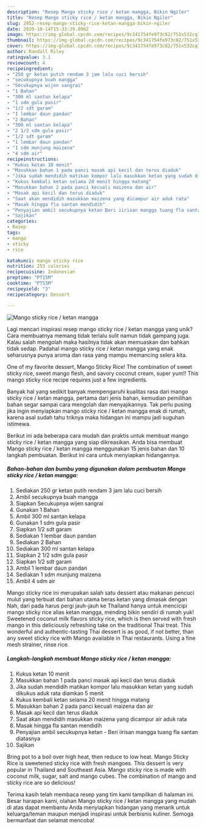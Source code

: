 ```yaml
---
description: "Resep Mango sticky rice / ketan mangga, Bikin Ngiler"
title: "Resep Mango sticky rice / ketan mangga, Bikin Ngiler"
slug: 2952-resep-mango-sticky-rice-ketan-mangga-bikin-ngiler
date: 2020-10-14T15:33:29.096Z
image: https://img-global.cpcdn.com/recipes/9c341754fe973c82/751x532cq70/mango-sticky-rice-ketan-mangga-foto-resep-utama.jpg
thumbnail: https://img-global.cpcdn.com/recipes/9c341754fe973c82/751x532cq70/mango-sticky-rice-ketan-mangga-foto-resep-utama.jpg
cover: https://img-global.cpcdn.com/recipes/9c341754fe973c82/751x532cq70/mango-sticky-rice-ketan-mangga-foto-resep-utama.jpg
author: Randall Riley
ratingvalue: 3.1
reviewcount: 4
recipeingredient:
- "250 gr ketan putih rendam 3 jam lalu cuci bersih"
- "secukupnya buah mangga"
- "Secukupnya wijen sangrai"
- "1 Bahan"
- "300 ml santan kelapa"
- "1 sdm gula pasir"
- "1/2 sdt garam"
- "1 lembar daun pandan"
- "2 Bahan"
- "300 ml santan kelapa"
- "2 1/2 sdm gula pasir"
- "1/2 sdt garam"
- "1 lembar daun pandan"
- "1 sdm munjung maizena"
- "4 sdm air"
recipeinstructions:
- "Kukus ketan 10 menit"
- "Masukkan bahan 1 pada panci masak api kecil dan terus diaduk"
- "Jika sudah mendidih matikan kompor lalu masukkan ketan yang sudah dikukus aduk rata diamkan 5 menit"
- "Kukus kembali ketan selama 20 menit hingga matang"
- "Masukkan bahan 2 pada panci kecuali maizena dan air"
- "Masak api kecil dan terus diaduk"
- "Saat akan mendidih masukkan maizena yang dicampur air aduk rata"
- "Masak hingga fla santan mendidih"
- "Penyajian ambil secukupnya ketan Beri iirisan mangga tuang fla santan diatasnya"
- "Sajikan"
categories:
- Resep
tags:
- mango
- sticky
- rice

katakunci: mango sticky rice 
nutrition: 253 calories
recipecuisine: Indonesian
preptime: "PT15M"
cooktime: "PT53M"
recipeyield: "3"
recipecategory: Dessert

---
```



![Mango sticky rice / ketan mangga](https://img-global.cpcdn.com/recipes/9c341754fe973c82/751x532cq70/mango-sticky-rice-ketan-mangga-foto-resep-utama.jpg)

Lagi mencari inspirasi resep mango sticky rice / ketan mangga yang unik? Cara membuatnya memang tidak terlalu sulit namun tidak gampang juga. Kalau salah mengolah maka hasilnya tidak akan memuaskan dan bahkan tidak sedap. Padahal mango sticky rice / ketan mangga yang enak seharusnya punya aroma dan rasa yang mampu memancing selera kita.

One of my favorite dessert, Mango Sticky Rice! The combination of sweet sticky rice, sweet mango flesh, and savory coconut cream, super yum!! This mango sticky rice recipe requires just a few ingredients.

Banyak hal yang sedikit banyak mempengaruhi kualitas rasa dari mango sticky rice / ketan mangga, pertama dari jenis bahan, kemudian pemilihan bahan segar sampai cara mengolah dan menyajikannya. Tak perlu pusing jika ingin menyiapkan mango sticky rice / ketan mangga enak di rumah, karena asal sudah tahu triknya maka hidangan ini mampu jadi suguhan istimewa.


Berikut ini ada beberapa cara mudah dan praktis untuk membuat mango sticky rice / ketan mangga yang siap dikreasikan. Anda bisa membuat Mango sticky rice / ketan mangga menggunakan 15 jenis bahan dan 10 langkah pembuatan. Berikut ini cara untuk menyiapkan hidangannya.

<!--inarticleads1-->

##### Bahan-bahan dan bumbu yang digunakan dalam pembuatan Mango sticky rice / ketan mangga:

1. Sediakan 250 gr ketan putih rendam 3 jam lalu cuci bersih
1. Ambil secukupnya buah mangga
1. Siapkan Secukupnya wijen sangrai
1. Gunakan 1 Bahan
1. Ambil 300 ml santan kelapa
1. Gunakan 1 sdm gula pasir
1. Siapkan 1/2 sdt garam
1. Sediakan 1 lembar daun pandan
1. Sediakan 2 Bahan
1. Sediakan 300 ml santan kelapa
1. Siapkan 2 1/2 sdm gula pasir
1. Siapkan 1/2 sdt garam
1. Ambil 1 lembar daun pandan
1. Sediakan 1 sdm munjung maizena
1. Ambil 4 sdm air


Mango sticky rice ini merupakan salah satu dessert atau makanan pencuci mulut yang terbuat dari bahan utama beras ketan yang dimasak dengan Nah, dari pada harus pergi jauh-jauh ke Thailand hanya untuk mencicipi mango sticky rice alias ketan mangga, mending bikin sendiri di rumah yuk! Sweetened coconut milk flavors sticky rice, which is then served with fresh mango in this deliciously refreshing take on the traditional Thai treat. This wonderful and authentic-tasting Thai dessert is as good, if not better, than any sweet sticky rice with Mango available in Thai restaurants. Using a fine mesh strainer, rinse rice. 

<!--inarticleads2-->

##### Langkah-langkah membuat Mango sticky rice / ketan mangga:

1. Kukus ketan 10 menit
1. Masukkan bahan 1 pada panci masak api kecil dan terus diaduk
1. Jika sudah mendidih matikan kompor lalu masukkan ketan yang sudah dikukus aduk rata diamkan 5 menit
1. Kukus kembali ketan selama 20 menit hingga matang
1. Masukkan bahan 2 pada panci kecuali maizena dan air
1. Masak api kecil dan terus diaduk
1. Saat akan mendidih masukkan maizena yang dicampur air aduk rata
1. Masak hingga fla santan mendidih
1. Penyajian ambil secukupnya ketan - Beri iirisan mangga tuang fla santan diatasnya
1. Sajikan


Bring pot to a boil over high heat, then reduce to low heat. Mango Sticky Rice is sweetened sticky rice with fresh mangoes. This dessert is very popular in Thailand and Southeast Asia. Mango sticky rice is made with coconut milk, sugar, salt and mango cubes. The combination of mango and sticky rice are so delicious! 

Terima kasih telah membaca resep yang tim kami tampilkan di halaman ini. Besar harapan kami, olahan Mango sticky rice / ketan mangga yang mudah di atas dapat membantu Anda menyiapkan hidangan yang menarik untuk keluarga/teman maupun menjadi inspirasi untuk berbisnis kuliner. Semoga bermanfaat dan selamat mencoba!
